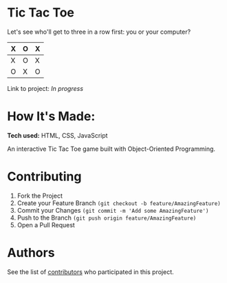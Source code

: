 # Tic Tac Toe

Let's see who'll get to three in a row first: you or your computer?

|X|O|X|
|----------------|-------------------------------|-----------------------------|
|X|O|X|
|O|X|O|


Link to project: *In progress*

# How It's Made:
**Tech used:** HTML, CSS, JavaScript

An interactive Tic Tac Toe game built with Object-Oriented Programming.

# Contributing

 1. Fork the Project 
 2. Create your Feature Branch `(git checkout -b
    feature/AmazingFeature) `
 3. Commit your Changes `(git commit -m 'Add some
    AmazingFeature')`
 4. Push to the Branch `(git push origin
    feature/AmazingFeature)` 
 5. Open a Pull Request

# Authors

See the list of [contributors](/) who participated in this project.
